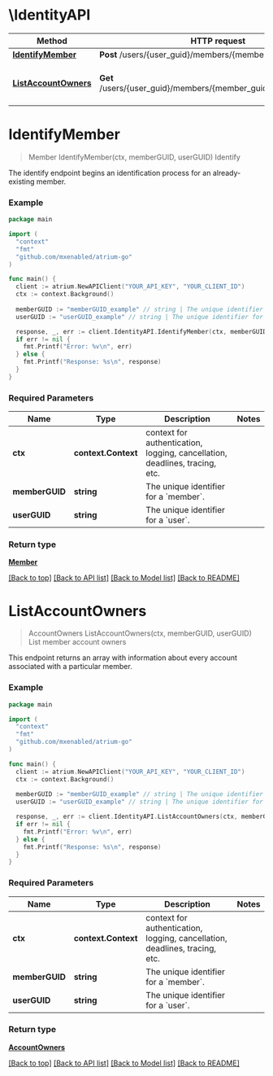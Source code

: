 # \IdentityAPI

Method | HTTP request | Description
------------- | ------------- | -------------
[**IdentifyMember**](IdentityAPI.md#IdentifyMember) | **Post** /users/{user_guid}/members/{member_guid}/identify | Identify
[**ListAccountOwners**](IdentityAPI.md#ListAccountOwners) | **Get** /users/{user_guid}/members/{member_guid}/account_owners | List member account owners


# **IdentifyMember**
> Member IdentifyMember(ctx, memberGUID, userGUID)
Identify

The identify endpoint begins an identification process for an already-existing member.

### Example
```go
package main

import (
  "context"
  "fmt"
  "github.com/mxenabled/atrium-go"
)

func main() {
  client := atrium.NewAPIClient("YOUR_API_KEY", "YOUR_CLIENT_ID")
  ctx := context.Background()
  
  memberGUID := "memberGUID_example" // string | The unique identifier for a `member`.
  userGUID := "userGUID_example" // string | The unique identifier for a `user`.

  response, _, err := client.IdentityAPI.IdentifyMember(ctx, memberGUID, userGUID)
  if err != nil {
    fmt.Printf("Error: %v\n", err)
  } else {
    fmt.Printf("Response: %s\n", response)
  }
}
```

### Required Parameters

Name | Type | Description  | Notes
------------- | ------------- | ------------- | -------------
 **ctx** | **context.Context** | context for authentication, logging, cancellation, deadlines, tracing, etc.
  **memberGUID** | **string**| The unique identifier for a &#x60;member&#x60;. | 
  **userGUID** | **string**| The unique identifier for a &#x60;user&#x60;. | 

### Return type

[**Member**](Member.md)

[[Back to top]](#) [[Back to API list]](../README.md#documentation-for-api-endpoints) [[Back to Model list]](../README.md#documentation-for-models) [[Back to README]](../README.md)

# **ListAccountOwners**
> AccountOwners ListAccountOwners(ctx, memberGUID, userGUID)
List member account owners

This endpoint returns an array with information about every account associated with a particular member.

### Example
```go
package main

import (
  "context"
  "fmt"
  "github.com/mxenabled/atrium-go"
)

func main() {
  client := atrium.NewAPIClient("YOUR_API_KEY", "YOUR_CLIENT_ID")
  ctx := context.Background()
  
  memberGUID := "memberGUID_example" // string | The unique identifier for a `member`.
  userGUID := "userGUID_example" // string | The unique identifier for a `user`.

  response, _, err := client.IdentityAPI.ListAccountOwners(ctx, memberGUID, userGUID)
  if err != nil {
    fmt.Printf("Error: %v\n", err)
  } else {
    fmt.Printf("Response: %s\n", response)
  }
}
```

### Required Parameters

Name | Type | Description  | Notes
------------- | ------------- | ------------- | -------------
 **ctx** | **context.Context** | context for authentication, logging, cancellation, deadlines, tracing, etc.
  **memberGUID** | **string**| The unique identifier for a &#x60;member&#x60;. | 
  **userGUID** | **string**| The unique identifier for a &#x60;user&#x60;. | 

### Return type

[**AccountOwners**](AccountOwners.md)

[[Back to top]](#) [[Back to API list]](../README.md#documentation-for-api-endpoints) [[Back to Model list]](../README.md#documentation-for-models) [[Back to README]](../README.md)

